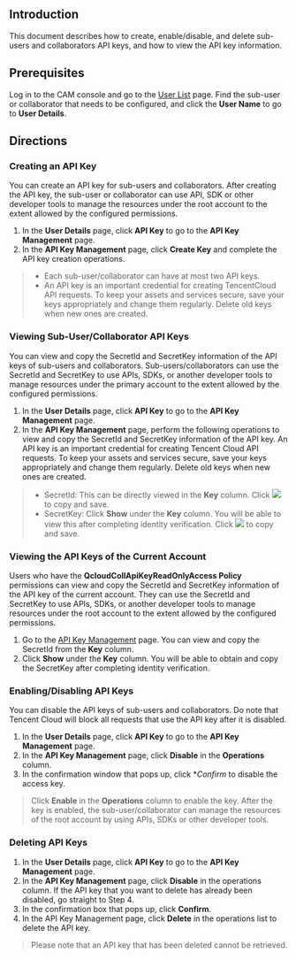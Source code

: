 ## Introduction
This document describes how to create, enable/disable, and delete sub-users and collaborators API keys, and how to view the API key information.
## Prerequisites
Log in to the CAM console and go to the [User List](https://console.cloud.tencent.com/cam) page. Find the sub-user or collaborator that needs to be configured, and click the **User Name** to go to **User Details**.
## Directions

### Creating an API Key
You can create an API key for sub-users and collaborators. After creating the API key, the sub-user or collaborator can use API, SDK or other developer tools to manage the resources under the root account to the extent allowed by the configured permissions.
1. In the **User Details** page, click **API Key** to go to the **API Key Management** page.
2. In the **API Key Management** page, click **Create Key** and complete the API key creation operations.
 >
 > - Each sub-user/collaborator can have at most two API keys.
 > - An API key is an important credential for creating TencentCloud API requests. To keep your assets and services secure, save your keys appropriately and change them regularly. Delete old keys when new ones are created.
 
### Viewing Sub-User/Collaborator API Keys
You can view and copy the SecretId and SecretKey information of the API keys of sub-users and collaborators. Sub-users/collaborators can use the SecretId and SecretKey to use APIs, SDKs, or another developer tools to manage resources under the primary account to the extent allowed by the configured permissions.
1. In the **User Details** page, click **API Key** to go to the **API Key Management** page.
2. In the **API Key Management** page, perform the following operations to view and copy the SecretId and SecretKey information of the API key. An API key is an important credential for creating Tencent Cloud API requests. To keep your assets and services secure, save your keys appropriately and change them regularly. Delete old keys when new ones are created.
 > - SecretId: This can be directly viewed in the **Key** column. Click ![](https://main.qcloudimg.com/raw/f76547dfc5a0b8982a714011026f3244.png) to copy and save.
 > - SecretKey: Click **Show** under the **Key** column. You will be able to view this after completing identity verification. Click ![](https://main.qcloudimg.com/raw/f76547dfc5a0b8982a714011026f3244.png) to copy and save.

### Viewing the API Keys of the Current Account
Users who have the **QcloudCollApiKeyReadOnlyAccess Policy** permissions can view and copy the SecretId and SecretKey information of the API key of the current account. They can use the SecretId and SecretKey to use APIs, SDKs, or another developer tools to manage resources under the root account to the extent allowed by the configured permissions.
1. Go to the [API Key Management](https://console.cloud.tencent.com/cam/capi) page. You can view and copy the SecretId from the **Key** column.
2. Click **Show** under the **Key** column. You will be able to obtain and copy the SecretKey after completing identity verification.

### Enabling/Disabling API Keys
You can disable the API keys of sub-users and collaborators. Do note that Tencent Cloud will block all requests that use the API key after it is disabled. 
1. In the **User Details** page, click **API Key** to go to the **API Key Management** page.
2. In the **API Key Management** page, click **Disable** in the **Operations** column.
3. In the confirmation window that pops up, click **Confirm* to disable the access key.
>Click **Enable** in the **Operations** column to enable the key. After the key is enabled, the sub-user/collaborator can manage the resources of the root account by using APIs, SDKs or other developer tools.

### Deleting API Keys
1. In the **User Details** page, click **API Key** to go to the **API Key Management** page.
2. In the **API Key Management** page, click **Disable** in the operations column. If the API key that you want to delete has already been disabled, go straight to Step 4.
3. In the confirmation box that pops up, click **Confirm**.
4. In the API Key Management page, click **Delete** in the operations list to delete the API key.
> Please note that an API key that has been deleted cannot be retrieved. 

